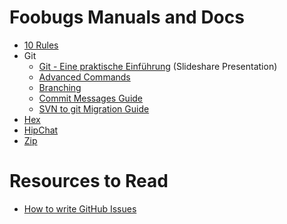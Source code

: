 # Foobugs Manuals and Docs

* [10 Rules](./10-rules.md)
* Git
	* [Git - Eine praktische Einführung](http://de.slideshare.net/ephigenia1/git-praktische-einfhrung-13308756) (Slideshare Presentation)
	* [Advanced Commands](./git/advanced-commands.md)
	* [Branching](./git/branching.md)
	* [Commit Messages Guide](./git/commit-messages-guide.md)
	* [SVN to git Migration Guide](./git/svn-to-git.md)
* [Hex](./hex.md)
* [HipChat](./hipchat/index.md)
* [Zip](./zip.md)

# Resources to Read

* [How to write GitHub Issues](http://wiredcraft.com/posts/2014/01/08/how-we-write-our-github-issues.html)